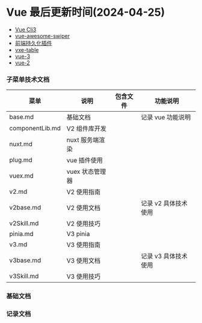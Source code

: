 <!--
 * @Description:
 * @Author: panrui
 * @Date: 2023-04-25 08:57:17
 * @LastEditTime: 2024-04-25 09:43:26
 * @LastEditors: prui
 * 不忘初心,不负梦想
-->

# Vue 最后更新时间(2024-04-25)

- [Vue Cli3](https://cli.vuejs.org/zh/guide/mode-and-env.html#%E6%A8%A1%E5%BC%8F)
- [vue-awesome-swiper](https://www.npmjs.com/package/vue-awesome-swiper)
- [前端持久化插件](https://github.com/robinvdvleuten/vuex-persistedstate)
- [vxe-table](https://xuliangzhan_admin.gitee.io/vxe-table/#/table/start/use)
- [vue-3](https://cn.vuejs.org/guide/introduction.html)
- [vue-2](https://v2.cn.vuejs.org/)

### 子菜单技术文档

| 菜单            | 说明            | 包含文件 | 功能说明             |
| --------------- | --------------- | -------- | -------------------- |
| base.md         | 基础文档        |          | 记录 vue 功能说明    |
| componentLib.md | V2 组件库开发   |          |                      |
| nuxt.md         | nuxt 服务端渲染 |          |                      |
| plug.md         | vue 插件使用    |          |                      |
| vuex.md         | vuex 状态管理器 |          |                      |
| v2.md           | V2 使用指南     |          |                      |
| v2base.md       | V2 使用文档     |          | 记录 v2 具体技术使用 |
| v2Skill.md      | V2 使用技巧     |          |                      |
| pinia.md        | V3 pinia        |          |                      |
| v3.md           | V3 使用指南     |          |                      |
| v3base.md       | V3 使用文档     |          | 记录 v3 具体技术使用 |
| v3Skill.md      | V3 使用技巧     |          |                      |

### 基础文档

### 记录文档
